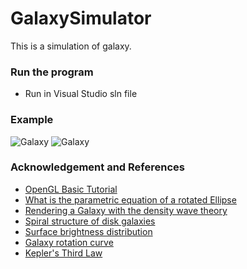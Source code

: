 # GalaxySimulator
This is a simulation of galaxy.

### Run the program
- Run in Visual Studio sln file

### Example
![Galaxy](./galaxySimulator/pic.PNG)
![Galaxy](./galaxySimulator/example.gif)

### Acknowledgement and References
- [OpenGL Basic Tutorial](https://www.youtube.com/watch?v=W3gAzLwfIP0&list=PLlrATfBNZ98foTJPJ_Ev03o2oq3-GGOS2)
- [What is the parametric equation of a rotated Ellipse](https://math.stackexchange.com/questions/2645689/what-is-the-parametric-equation-of-a-rotated-ellipse-given-the-angle-of-rotatio/2647450#2647450)
- [Rendering a Galaxy with the density wave theory](https://beltoforion.de/en/spiral_galaxy_renderer/)
- [Spiral structure of disk galaxies](https://articles.adsabs.harvard.edu/pdf/1969ApJ...155..721L)
- [Surface brightness distribution](https://ui.adsabs.harvard.edu/abs/1970ApJ...160..811F/abstract)
- [Galaxy rotation curve](https://en.wikipedia.org/wiki/Galaxy_rotation_curve)
- [Kepler's Third Law](https://en.wikipedia.org/wiki/Kepler%27s_laws_of_planetary_motion#Third_law)
